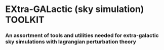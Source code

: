# EXtra-GALactic (sky simulation) TOOLKIT

### An assortment of tools and utilities needed for extra-galactic sky simulations with lagrangian perturbation theory